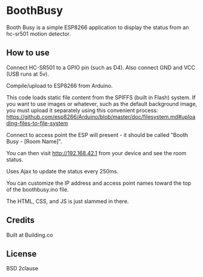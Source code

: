 BoothBusy
=========

Booth Busy is a simple ESP8266 application to display the status from an hc-sr501 motion detector.

How to use
----------

Connect HC-SR501 to a GPIO pin (such as D4). Also connect GND and VCC (USB runs at 5v).

Compile/upload to ESP8266 from Arduino.

This code loads static file content from the SPIFFS (built in Flash) system. If you want to use
images or whatever, such as the default background image, you must upload it separately using this
convenient process: https://github.com/esp8266/Arduino/blob/master/doc/filesystem.md#uploading-files-to-file-system

Connect to access point the ESP will present - it should be called "Booth Busy - [Room Name]".

You can then visit http://192.168.42.1 from your device and see the room status.

Uses Ajax to update the status every 250ms.

You can customize the IP address and access point names toward the top of the boothbusy.ino file.

The HTML, CSS, and JS is just slammed in there.

Credits
-------

Built at Building.co

License
-------

BSD 2clause


